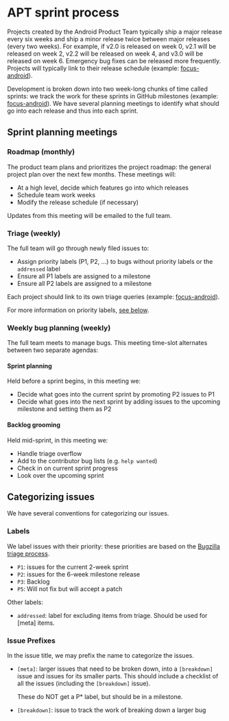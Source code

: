# APT sprint process
Projects created by the Android Product Team typically ship a major release every six weeks and ship a minor release twice between major releases (every two weeks). For example, if v2.0 is released on week 0, v2.1 will be released on week 2, v2.2 will be released on week 4, and v3.0 will be released on week 6. Emergency bug fixes can be released more frequently. Projects will typically link to their release schedule (example: [focus-android](https://wiki.mozilla.org/Mobile/Focus/Android/Train_Schedule)).

Development is broken down into two week-long chunks of time called sprints: we track the work for these sprints in GitHub milestones (example: [focus-android][milestone example]). We have several planning meetings to identify what should go into each release and thus into each sprint.

## Sprint planning meetings
### Roadmap (monthly)
The product team plans and prioritizes the project roadmap: the general project plan over the next few months. These meetings will:
- At a high level, decide which features go into which releases
- Schedule team work weeks
- Modify the release schedule (if necessary)

Updates from this meeting will be emailed to the full team.

### Triage (weekly)
The full team will go through newly filed issues to:
- Assign priority labels (P1, P2, ...) to bugs without priority labels or the `addressed` label
- Ensure all P1 labels are assigned to a milestone
- Ensure all P2 labels are assigned to a milestone

Each project should link to its own triage queries (example: [focus-android](https://github.com/mozilla-mobile/focus-android/issues?q=is%3Aissue+is%3Aopen+-label%3AP1+-label%3AP2+-label%3AP3+-label%3AP4+-label%3AP5+-label%3Aaddressed+-label%3Ablocked+sort%3Aupdated-desc+no%3Amilestone)).

For more information on priority labels, [see below](#categorizing-issues).

### Weekly bug planning (weekly)
The full team meets to manage bugs. This meeting time-slot alternates between two separate agendas:

#### Sprint planning
Held before a sprint begins, in this meeting we:
- Decide what goes into the current sprint by promoting P2 issues to P1
- Decide what goes into the next sprint by adding issues to the upcoming milestone and setting them as P2

#### Backlog grooming
Held mid-sprint, in this meeting we:
- Handle triage overflow
- Add to the contributor bug lists (e.g. `help wanted`)
- Check in on current sprint progress
- Look over the upcoming sprint

## Categorizing issues
We have several conventions for categorizing our issues.

### Labels
We label issues with their priority: these priorities are based on the [Bugzilla triage process][triage priority].
* `P1`: issues for the current 2-week sprint
* `P2`: issues for the 6-week milestone release
* `P3`: Backlog
* `P5`: Will not fix but will accept a patch

Other labels:
* `addressed`: label for excluding items from triage. Should be used for [meta] items.

### Issue Prefixes
In the issue title, we may prefix the name to categorize the issues.

* `[meta]`: larger issues that need to be broken down, into a `[breakdown]` issue and issues for its smaller parts. This should include a checklist of all the issues (including the `[breakdown]` issue).

    These do NOT get a P* label, but should be in a milestone.
* `[breakdown]`: issue to track the work of breaking down a larger bug

[triage priority]: https://wiki.mozilla.org/Bugmasters/Process/Triage#Weekly_or_More_Frequently_.28depending_on_the_component.29
[milestone example]: https://github.com/mozilla-mobile/focus-android/milestone/30?closed=1
